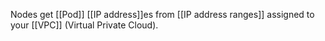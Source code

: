 Nodes get [[Pod]] [[IP address]]es from [[IP address ranges]] assigned to your [[VPC]] (Virtual Private Cloud).